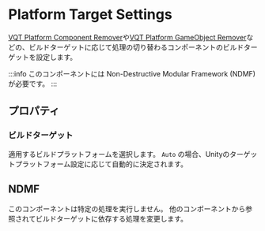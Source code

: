 # Platform Target Settings

[VQT Platform Component Remover]や[VQT Platform GameObject Remover]などの、ビルドターゲットに応じて処理の切り替わるコンポーネントのビルドターゲットを設定します。

:::info
このコンポーネントには Non-Destructive Modular Framework (NDMF) が必要です。
:::

## プロパティ

### ビルドターゲット

適用するビルドプラットフォームを選択します。
`Auto` の場合、Unityのターゲットプラットフォーム設定に応じて自動的に決定されます。

## NDMF

このコンポーネントは特定の処理を実行しません。
他のコンポーネントから参照されてビルドターゲットに依存する処理を変更します。

[VQT Platform Component Remover]: platform-component-remover.md
[VQT Platform GameObject Remover]: platform-gameobject-remover.md
